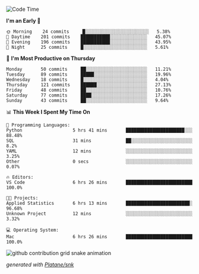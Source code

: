 <!--START_SECTION:waka-->
![Code Time](http://img.shields.io/badge/Code%20Time-241%20hrs%2030%20mins-blue)

**I'm an Early 🐤** 

```text
🌞 Morning    24 commits     █░░░░░░░░░░░░░░░░░░░░░░░░   5.38% 
🌆 Daytime    201 commits    ███████████░░░░░░░░░░░░░░   45.07% 
🌃 Evening    196 commits    ███████████░░░░░░░░░░░░░░   43.95% 
🌙 Night      25 commits     █░░░░░░░░░░░░░░░░░░░░░░░░   5.61%

```
📅 **I'm Most Productive on Thursday** 

```text
Monday       50 commits     ██░░░░░░░░░░░░░░░░░░░░░░░   11.21% 
Tuesday      89 commits     █████░░░░░░░░░░░░░░░░░░░░   19.96% 
Wednesday    18 commits     █░░░░░░░░░░░░░░░░░░░░░░░░   4.04% 
Thursday     121 commits    ██████░░░░░░░░░░░░░░░░░░░   27.13% 
Friday       48 commits     ██░░░░░░░░░░░░░░░░░░░░░░░   10.76% 
Saturday     77 commits     ████░░░░░░░░░░░░░░░░░░░░░   17.26% 
Sunday       43 commits     ██░░░░░░░░░░░░░░░░░░░░░░░   9.64%

```


📊 **This Week I Spent My Time On** 

```text
💬 Programming Languages: 
Python                   5 hrs 41 mins       ██████████████████████░░░   88.48% 
SQL                      31 mins             ██░░░░░░░░░░░░░░░░░░░░░░░   8.2% 
YAML                     12 mins             ░░░░░░░░░░░░░░░░░░░░░░░░░   3.25% 
Other                    0 secs              ░░░░░░░░░░░░░░░░░░░░░░░░░   0.07%

🔥 Editors: 
VS Code                  6 hrs 26 mins       █████████████████████████   100.0%

🐱‍💻 Projects: 
Applied Statistics       6 hrs 13 mins       ████████████████████████░   96.68% 
Unknown Project          12 mins             ░░░░░░░░░░░░░░░░░░░░░░░░░   3.32%

💻 Operating System: 
Mac                      6 hrs 26 mins       █████████████████████████   100.0%

```


<!--END_SECTION:waka-->


<!--Snake Game-->
![github contribution grid snake animation](https://raw.githubusercontent.com/viggo-gascou/viggo-gascou/output/github-contribution-grid-snake.svg)

_generated with [Platane/snk](https://github.com/Platane/snk)_
<!--Snake Game-->


